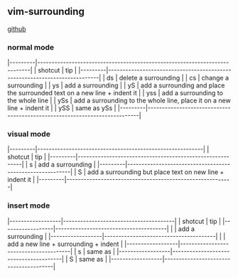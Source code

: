 ##  vim-surrounding
[github]() 

###   normal mode
|---------|---------------------------------------------------------------------------|
| shotcut | tip                                                                       |
|---------|---------------------------------------------------------------------------|
| ds      | delete a surrounding                                                      |
| cs      | change a surrounding                                                      |
| ys      | add a surrounding                                                         |
| yS      | add a surrounding and place the surrounded text on a new line + indent it |
| yss     | add a surrounding to the whole line                                       |
| ySs     | add a surrounding to the whole line, place it on a new line + indent it   |
| ySS     | same as ySs                                                               |
|---------|---------------------------------------------------------------------------|


###   visual mode
|---------|----------------------------------------------------------|
| shotcut | tip                                                      |
|---------|----------------------------------------------------------|
| s       | add a surrounding                                        |
|---------|----------------------------------------------------------|
| S       | add a surrounding but place text on new line + indent it |
|---------|----------------------------------------------------------|


###   insert mode
|------------------|---------------------------------------|
| shotcut          | tip                                   |
|------------------|---------------------------------------|
| <CTRL-s>         | add a surrounding                     |
|------------------|---------------------------------------|
| <CTRL-s><CTRL-s> | add a new line + surrounding + indent |
|------------------|---------------------------------------|
| <CTRL-g>s        | same as <CTRL-s>                      |
|------------------|---------------------------------------|
| <CTRL-g>S        | same as <CTRL-s><CTRL-s>              |
|------------------|---------------------------------------|



